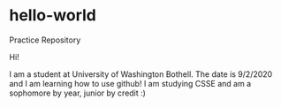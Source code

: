 # hello-world
Practice Repository

Hi!

I am a student at University of Washington Bothell. The date is 9/2/2020 and I am learning how to use github!
I am studying CSSE and am a sophomore by year, junior by credit :)
